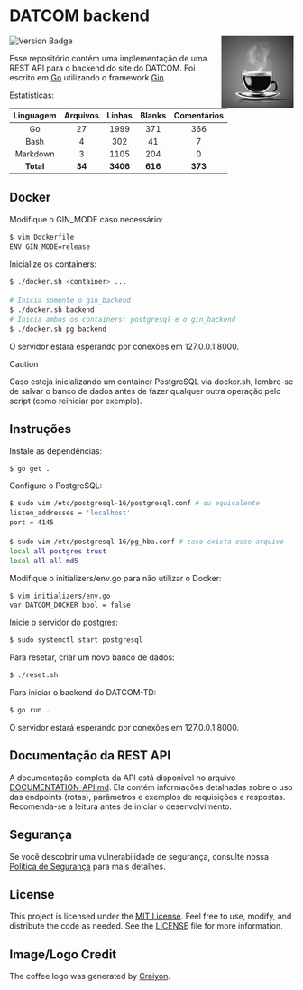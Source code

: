 # DATCOM backend

<img align="right" width="128px" src=".media/coffee.png" />

![Version Badge](https://img.shields.io/badge/version-v1.0.1--beta-blue)

Esse repositório contém uma implementação de uma REST API para o backend do site do DATCOM. Foi escrito em [Go](https://go.dev/) utilizando o framework [Gin](https://github.com/gin-gonic/gin/).

Estatisticas:

| Linguagem  | Arquivos | Linhas   | Blanks  | Comentários |
|:----------:|:--------:|:--------:|:-------:|:-----------:|
| Go         | 27       | 1999     | 371     | 366 |
| Bash       | 4        | 302      | 41      | 7 |
| Markdown   | 3        | 1105     | 204     | 0 |
| **Total**  | **34**   | **3406** | **616** | **373** |

## Docker

Modifique o GIN\_MODE caso necessário:

```bash
$ vim Dockerfile
ENV GIN_MODE=release
```

Inicialize os containers:

```bash
$ ./docker.sh <container> ...

# Inicia somente o gin_backend
$ ./docker.sh backend
# Inicia ambos os containers: postgresql e o gin_backend
$ ./docker.sh pg backend
```

O servidor estará esperando por conexões em 127.0.0.1:8000.

> [!CAUTION]
> Caso esteja inicializando um container PostgreSQL via docker.sh, lembre-se de salvar o banco de dados antes de fazer qualquer outra operação pelo script (como reiniciar por exemplo).

## Instruções

Instale as dependências:

```bash
$ go get .
```

Configure o PostgreSQL:

```bash
$ sudo vim /etc/postgresql-16/postgresql.conf # ou equivalente
listen_addresses = 'localhost'
port = 4145

$ sudo vim /etc/postgresql-16/pg_hba.conf # caso exista esse arquivo
local all postgres trust
local all all md5
```

Modifique o initializers/env.go para não utilizar o Docker:

```bash
$ vim initializers/env.go
var DATCOM_DOCKER bool = false
```

Inicie o servidor do postgres:

```bash
$ sudo systemctl start postgresql
```

Para resetar, criar um novo banco de dados:

```bash
$ ./reset.sh
```

Para iniciar o backend do DATCOM-TD:

```bash
$ go run .
```

O servidor estará esperando por conexões em 127.0.0.1:8000.

## Documentação da REST API

A documentação completa da API está disponível no arquivo [DOCUMENTATION-API.md](DOCUMENTATION-API.md). Ela contém informações detalhadas sobre o uso das endpoints (rotas), parâmetros e exemplos de requisições e respostas. Recomenda-se a leitura antes de iniciar o desenvolvimento.

## Segurança

Se você descobrir uma vulnerabilidade de segurança, consulte nossa [Política de Segurança](SECURITY.md) para mais detalhes.

## License

This project is licensed under the [MIT License](https://opensource.org/licenses/MIT). Feel free to use, modify, and distribute the code as needed. See the [LICENSE](LICENSE) file for more information.

## Image/Logo Credit

The coffee logo was generated by <a href="https://www.craiyon.com">Craiyon</a>.
